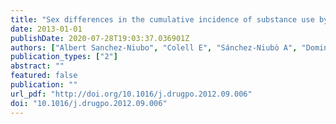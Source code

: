 ```yaml
---
title: "Sex differences in the cumulative incidence of substance use by birth cohort."
date: 2013-01-01
publishDate: 2020-07-28T19:03:37.036901Z
authors: ["Albert Sanchez-Niubo", "Colell E", "Sánchez-Niubò A", "Domingo-Salvany A"]
publication_types: ["2"]
abstract: ""
featured: false
publication: ""
url_pdf: "http://doi.org/10.1016/j.drugpo.2012.09.006"
doi: "10.1016/j.drugpo.2012.09.006"
---
```


